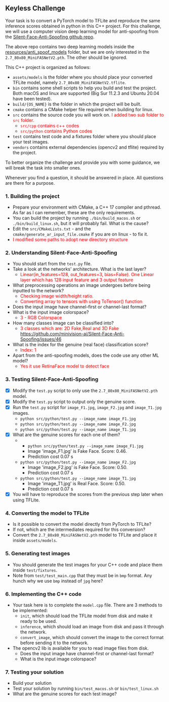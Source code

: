 ## Keyless Challenge

Your task is to convert a PyTorch model to TFLite and reproduce the same inference scores obtained in python in this C++ project. For this challenge, we will use a computer vision deep learning model for anti-spoofing from the [Silent-Face-Anti-Spoofing github repo](https://github.com/minivision-ai/Silent-Face-Anti-Spoofing).

The above repo contains two deep learning models inside the [resources/anti_spoof_models](https://github.com/minivision-ai/Silent-Face-Anti-Spoofing/tree/master/resources/anti_spoof_models) folder, but we are only interested in the `2.7_80x80_MiniFASNetV2.pth`. The other should be ignored.

This C++ project is organized as follows:

- `assets/models` is the folder where you should place your converted TFLite model, namely `2.7_80x80_MiniFASNetV2.tflite`.
- `bin` contains some shell scripts to help you build and test the project. Both macOS and linux are supported (Big Sur 11.2.3 and Ubuntu 20.04 have been tested).
- `build/{OS_NAME}` is the folder in which the project will be built.
- `cmake` contains a CMake helper file required when building for linux.
- `src` contains the source code you will work on. <font color='red'>I added two sub folder to `src` folder.</font>
  - <font color='red'>`src/cpp` contains c++ codes</font>
  - <font color='red'>`src/python` contains Python codes</font>
- `test` contains test code and a fixtures folder where you should place your test images.
- `vendors` contains external dependencies (opencv2 and tflite) required by the project.

To better organize the challenge and provide you with some guidance, we will break the task into smaller ones. 

Whenever you find a question, it should be answered in place. All questions are there for a purpose.

### 1. Building the project

- Prepare your environment with CMake, a C++ 17 compiler and pthread. As far as I can remember, these are the only requirements.
- You can build the project by running `./bin/build_macos.sh` or `./bin/build_linux.sh`, but it will probably fail. What is the cause?
- Edit the `src/CMakeLists.txt` - and the `cmake/generate_ar_input_file.cmake` if you are on linux - to fix it.
- <font color='red'>I modified some paths to adopt new directory structure</font>

### 2. Understanding Silent-Face-Anti-Spoofing

- You should start from the `test.py` file.
- Take a look at the networks' architecture. What is the last layer? 
  - <font color='red'>Linear(in_features=128, out_features=3, bias=False). One Linear layer which has 128 input feature and 3 output feature</font>
- What preprocessing operations an image undergoes before being inputted to the network? 
  - <font color='red'>Checking image width/height ratio. 
  - Converting array to tensors with using ToTensor() function</font>
- Does the input image have channel-first or channel-last format?
- What is the input image colorspace?
  - <font color='red'>3 - RGB Colorspace</font>
- How many classes image can be classified into?
  - <font color='red'>3 classes which are: 2D Fake,Real and 3D Fake <link>https://github.com/minivision-ai/Silent-Face-Anti-Spoofing/issues/46</link> </font>
- What is the index for the genuine (real face) classification score?
  - <font color='red'>Index: 1</link> </font>
- Apart from the anti-spoofing models, does the code use any other ML model?
  - <font color='red'>Yes it use RetinaFace model to detect face</link> </font>

### 3. Testing Silent-Face-Anti-Spoofing

- [X] Modify the `test.py` script to only use the `2.7_80x80_MiniFASNetV2.pth` model.
- [X] Modify the `test.py` script to output only the genuine score.
- [X] Run the `test.py` script for `image_F1.jpg`, `image_F2.jpg` and `image_T1.jpg` images.
  - ```python src/python/test.py --image_name image_F1.jpg```
  - ```python src/python/test.py --image_name image_F2.jpg```
  - ```python src/python/test.py --image_name image_T1.jpg```
- [X] What are the genuine scores for each one of them?
  - - ```python src/python/test.py --image_name image_F1.jpg```
    - Image 'image_F1.jpg' is Fake Face. Score: 0.46.
    - Prediction cost 0.07 s
  - ```python src/python/test.py --image_name image_F2.jpg```
    - Image 'image_F2.jpg' is Fake Face. Score: 0.50.
    - Prediction cost 0.07 s
  - ```python src/python/test.py --image_name image_T1.jpg```
    - Image 'image_T1.jpg' is Real Face. Score: 0.50.
    - Prediction cost 0.07 s
- [X] You will have to reproduce the scores from the previous step later when using TFLite.

### 4. Converting the model to TFLite

- Is it possible to convert the model directly from PyTorch to TFLite?
- If not, which are the intermediates required for this conversion?
- Convert the `2.7_80x80_MiniFASNetV2.pth` model to TFLite and place it inside `assets/models`.

### 5. Generating test images
 
- You should generate the test images for your C++ code and place them inside `test/fixtures`.
- Note from `test/test_main.cpp` that they must be in `bmp` format. Any hunch why we use `bmp` instead of `jpg` here?

### 6. Implementing the C++ code

- Your task here is to complete the `model.cpp` file. There are 3 methods to be implemented:
  - `init`, which should load the TFLite model from disk and make it ready to be used.
  - `inference`, which should load an image from disk and pass it through the network.
  - `convert_image`, which should convert the image to the correct format before sending it to the network.
- The opencv2 lib is available for you to read image files from disk.
  - Does the input image have channel-first or channel-last format?
  - What is the input image colorspace?

### 7. Testing your solution

- Build your solution
- Test your solution by running `bin/test_macos.sh` or `bin/test_linux.sh`
- What are the genuine scores for each test image?